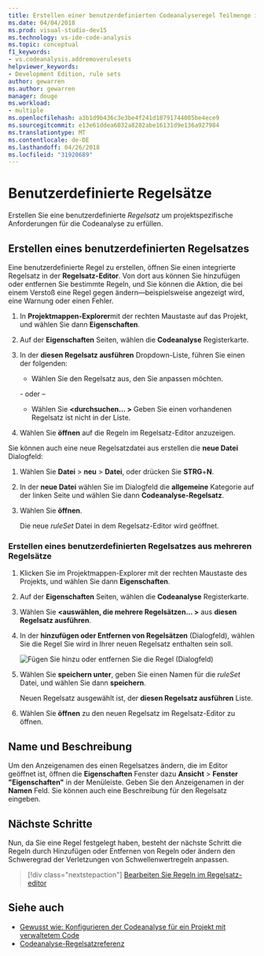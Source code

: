 ```yaml
---
title: Erstellen einer benutzerdefinierten Codeanalyseregel Teilmenge in Visual Studio
ms.date: 04/04/2018
ms.prod: visual-studio-dev15
ms.technology: vs-ide-code-analysis
ms.topic: conceptual
f1_keywords:
- vs.codeanalysis.addremoverulesets
helpviewer_keywords:
- Development Edition, rule sets
author: gewarren
ms.author: gewarren
manager: douge
ms.workload:
- multiple
ms.openlocfilehash: a3b1d9b436c3e3be4f241d18791744085be4ece9
ms.sourcegitcommit: e13e61ddea6032a8282abe16131d9e136a927984
ms.translationtype: MT
ms.contentlocale: de-DE
ms.lasthandoff: 04/26/2018
ms.locfileid: "31920689"
---
```

# <a name="custom-rule-sets"></a>Benutzerdefinierte Regelsätze

Erstellen Sie eine benutzerdefinierte *Regelsatz* um projektspezifische Anforderungen für die Codeanalyse zu erfüllen.

## <a name="create-a-custom-rule-set"></a>Erstellen eines benutzerdefinierten Regelsatzes

Eine benutzerdefinierte Regel zu erstellen, öffnen Sie einen integrierte Regelsatz in der **Regelsatz-Editor**. Von dort aus können Sie hinzufügen oder entfernen Sie bestimmte Regeln, und Sie können die Aktion, die bei einem Verstoß eine Regel gegen ändern&mdash;beispielsweise angezeigt wird, eine Warnung oder einen Fehler.

1. In **Projektmappen-Explorer**mit der rechten Maustaste auf das Projekt, und wählen Sie dann **Eigenschaften**.

2. Auf der **Eigenschaften** Seiten, wählen die **Codeanalyse** Registerkarte.

3. In der **diesen Regelsatz ausführen** Dropdown-Liste, führen Sie einen der folgenden:

    - Wählen Sie den Regelsatz aus, den Sie anpassen möchten.

     \- oder –

    - Wählen Sie  **\<durchsuchen... >** Geben Sie einen vorhandenen Regelsatz ist nicht in der Liste.

4. Wählen Sie **öffnen** auf die Regeln im Regelsatz-Editor anzuzeigen.

Sie können auch eine neue Regelsatzdatei aus erstellen die **neue Datei** Dialogfeld:

1. Wählen Sie **Datei** > **neu** > **Datei**, oder drücken Sie **STRG**+**N**.

2. In der **neue Datei** wählen Sie im Dialogfeld die **allgemeine** Kategorie auf der linken Seite und wählen Sie dann **Codeanalyse-Regelsatz**.

3. Wählen Sie **öffnen**.

   Die neue *ruleSet* Datei in dem Regelsatz-Editor wird geöffnet.

### <a name="create-a-custom-rule-set-from-multiple-rule-sets"></a>Erstellen eines benutzerdefinierten Regelsatzes aus mehreren Regelsätze

1. Klicken Sie im Projektmappen-Explorer mit der rechten Maustaste des Projekts, und wählen Sie dann **Eigenschaften**.

2. Auf der **Eigenschaften** Seiten, wählen die **Codeanalyse** Registerkarte.

3. Wählen Sie  **\<auswählen, die mehrere Regelsätzen... >** aus **diesen Regelsatz ausführen**.

4. In der **hinzufügen oder Entfernen von Regelsätzen** (Dialogfeld), wählen Sie die Regel Sie wird in Ihrer neuen Regelsatz enthalten sein soll.

   ![Fügen Sie hinzu oder entfernen Sie die Regel (Dialogfeld)](media/add-remove-rule-sets.png)

5. Wählen Sie **speichern unter**, geben Sie einen Namen für die *ruleSet* Datei, und wählen Sie dann **speichern**.

   Neuen Regelsatz ausgewählt ist, der **diesen Regelsatz ausführen** Liste.

6. Wählen Sie **öffnen** zu den neuen Regelsatz im Regelsatz-Editor zu öffnen.

## <a name="name-and-description"></a>Name und Beschreibung

Um den Anzeigenamen des einen Regelsatzes ändern, die im Editor geöffnet ist, öffnen die **Eigenschaften** Fenster dazu **Ansicht** > **Fenster "Eigenschaften"** in der Menüleiste. Geben Sie den Anzeigenamen in der **Namen** Feld. Sie können auch eine Beschreibung für den Regelsatz eingeben.

## <a name="next-steps"></a>Nächste Schritte

Nun, da Sie eine Regel festgelegt haben, besteht der nächste Schritt die Regeln durch Hinzufügen oder Entfernen von Regeln oder ändern den Schweregrad der Verletzungen von Schwellenwertregeln anpassen.

> [!div class="nextstepaction"]
> [Bearbeiten Sie Regeln im Regelsatz-editor](../code-quality/working-in-the-code-analysis-rule-set-editor.md)

## <a name="see-also"></a>Siehe auch

- [Gewusst wie: Konfigurieren der Codeanalyse für ein Projekt mit verwaltetem Code](../code-quality/how-to-configure-code-analysis-for-a-managed-code-project.md)
- [Codeanalyse-Regelsatzreferenz](../code-quality/rule-set-reference.md)
